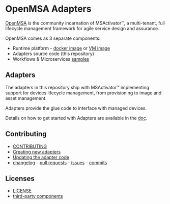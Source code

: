 OpenMSA Adapters
================


[OpenMSA](https://openmsa.co) is the community incarnation of MSActivator&trade;,
a multi-tenant, full lifecycle management framework for agile service design
and assurance.

OpenMSA comes as 3 separate components:

- Runtime platform -
  [docker image](https://hub.docker.com/r/openmsa/openmsa/tags)
  or  [VM image](https://www.openmsa.co/downloads)
- Adapters source code (this repository)
- Workflows & Microservices [samples](../../../Workflows-Microservices)


Adapters
--------

The adapters in this repository ship with MSActivator&trade;
implementing support for devices lifecycle management,
from provisioning to image and asset management.

Adapters provide the glue code to interface with managed devices.

Details on how to get started with Adapters are available
in the [doc](../master/doc/Getting_started_with_Adaptors.md).


Contributing
------------

- [CONTRIBUTING](../master/CONTRIBUTING.md)
- [Creating new adapters](../master/doc/Manufacturer_and_Model_ID_Convention.md)
- [Updating the adapter code](../master/doc/Update_Adater_Code.md)
- [changelog](../master/CHANGELOG.md) -
  [pull requests](../../pulls) -
  [issues](../../issues) -
  [commits](../../commits/master)


Licenses
--------

- [LICENSE](../master/LICENSE.md)
- [third-party components](../../tree/master/vendor)
